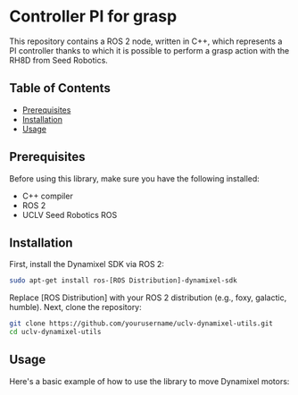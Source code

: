 # Controller PI for grasp

This repository contains a ROS 2 node, written in C++, which represents a PI controller thanks to which it is possible to perform a grasp action with the RH8D from Seed Robotics.


## Table of Contents

- [Prerequisites](#prerequisites)
- [Installation](#installation)
- [Usage](#usage)

## Prerequisites

Before using this library, make sure you have the following installed:

- C++ compiler
- ROS 2
- UCLV Seed Robotics ROS

## Installation

First, install the Dynamixel SDK via ROS 2:

```bash
sudo apt-get install ros-[ROS Distribution]-dynamixel-sdk
```
Replace [ROS Distribution] with your ROS 2 distribution (e.g., foxy, galactic, humble).
Next, clone the repository:
```bash
git clone https://github.com/yourusername/uclv-dynamixel-utils.git
cd uclv-dynamixel-utils
```
## Usage
Here's a basic example of how to use the library to move Dynamixel motors:
```cpp
```
